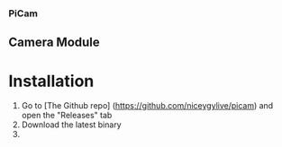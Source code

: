 ### PiCam

## Camera Module
# Installation
1. Go to [The Github repo] (https://github.com/niceygylive/picam) and open the "Releases" tab
2. Download the latest binary
3. 